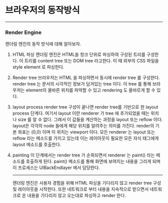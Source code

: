 # 브라우저의 동작방식

---

### Render Engine

랜더링 엔진의 동작 방식에 대해 알아보자.

1. HTML 파싱
   랜더링 엔진은 HTML을 청크 단위로 파싱하여 구성된 트리를 구성한다. 이 트리를 content tree 또는 DOM tree 라고한다.
   이 때 외부의 CSS 파일을 style element 로 파싱한다.
2. Render tree
   브라우저는 HTML 을 파싱하면서 동시에 render tree 를 구성한다. render tree 는 문서의 시각적인 정보가 담겨있는 tree 이다. 이 tree 를 통해 브라우저는 element의 올바른 위치를 파악할 수 있고 rendering 도 올바르게 할 수 있다.
3. layout process
   render tree 구성이 끝나면 render tree를 기반으로 한 layout process 단계다. 여기서 layout 이란 renderer 가 tree 에 추가되었을 때는 위치나 size 를 알 수 없다. 그래서 이 값들을 계산하는 과정을 layout 또는 reflow 이다. layout은 각각의 node 들에게 해당 위치를 알려주는 의미를 가진다.
   render의 기본 좌표는 (0,0) 이며 이 위치는 viewport 이다. 모든 renderer 는 layout 또는 reflow 라는 메소드를 가지고 있는데 이는 레이아웃이 필요한 모든 자식 태그에게 layout 메소드를 호출한다.
4. painting
   이 단계에서는 render tree 가 순회되면서 renderer 는 paint() 라는 메소드를 호출하게 된다. paint() 메소드를 통해 화면에 보여지는 내용을 그리게 되며 이 프로세스는 UIBackEndlayer 에서 담당한다.

   ***

   랜더링 엔진은 사용자 경험을 위해 HTML 파싱을 기다리지 않고 render tree 구성 및 레이아웃을 시작한다. 또한 네트워크로 부터 내용을 지속적으로 받으면서 네트워크로 온 내용을 기다리지 않고 오는대로 파싱하고 render 한다.
